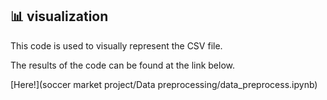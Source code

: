 ## 📊 visualization 

This code is used to visually represent the CSV file.

The results of the code can be found at the link below.

[Here!](soccer market project/Data preprocessing/data_preprocess.ipynb)

